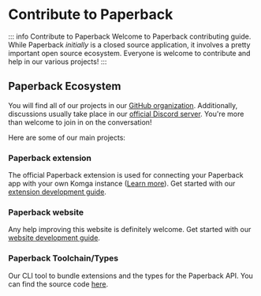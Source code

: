 # Contribute to Paperback

::: info Contribute to Paperback
Welcome to Paperback contributing guide. While Paperback _initially_ is a closed source application, it involves a pretty important open source ecosystem. Everyone is welcome to contribute and help in our various projects!
:::

## Paperback Ecosystem

You will find all of our projects in our [GitHub organization](https://github.com/Paperback-iOS). Additionally, discussions usually take place in our [official Discord server](https://discord.paperback.moe). You're more than welcome to join in on the conversation!

Here are some of our main projects:

### Paperback extension

The official Paperback extension is used for connecting your Paperback app with your own Komga instance ([Learn more](/getting-started/adding-content#Komga)). Get started with our [extension development guide](/contribute/extension-development/).

### Paperback website

Any help improving this website is definitely welcome. Get started with our [website development guide](/contribute/extension-development/).

### Paperback Toolchain/Types

Our CLI tool to bundle extensions and the types for the Paperback API. You can find the source code [here](https://github.com/Paperback-iOS/paperback-toolchain).
